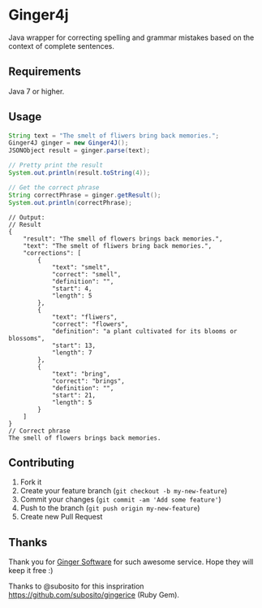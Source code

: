 Ginger4j
==========

Java wrapper for correcting spelling and grammar mistakes based on the context of complete sentences.

## Requirements

Java 7 or higher.

## Usage

```java
String text = "The smelt of fliwers bring back memories.";
Ginger4J ginger = new Ginger4J();
JSONObject result = ginger.parse(text);

// Pretty print the result
System.out.println(result.toString(4));

// Get the correct phrase
String correctPhrase = ginger.getResult();
System.out.println(correctPhrase);
```

```
// Output:
// Result
{
    "result": "The smell of flowers brings back memories.",
    "text": "The smelt of fliwers bring back memories.",
    "corrections": [
        {
            "text": "smelt",
            "correct": "smell",
            "definition": "",
            "start": 4,
            "length": 5
        },
        {
            "text": "fliwers",
            "correct": "flowers",
            "definition": "a plant cultivated for its blooms or blossoms",
            "start": 13,
            "length": 7
        },
        {
            "text": "bring",
            "correct": "brings",
            "definition": "",
            "start": 21,
            "length": 5
        }
    ]
}
// Correct phrase
The smell of flowers brings back memories.
```

## Contributing

1. Fork it
2. Create your feature branch (`git checkout -b my-new-feature`)
3. Commit your changes (`git commit -am 'Add some feature'`)
4. Push to the branch (`git push origin my-new-feature`)
5. Create new Pull Request

## Thanks

Thank you for [Ginger Software](http://www.gingersoftware.com/) for such awesome service. Hope they will keep it free :)

Thanks to @subosito for this inspriration https://github.com/subosito/gingerice (Ruby Gem).
